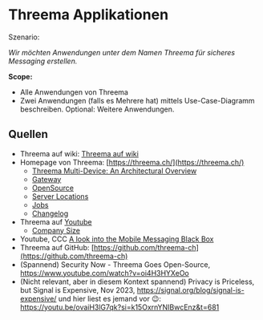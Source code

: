# Threema Applikationen
Szenario:

_Wir möchten Anwendungen unter dem Namen Threema für sicheres Messaging erstellen._

**Scope:**
- Alle Anwendungen von Threema
- Zwei Anwendungen (falls es Mehrere hat) mittels Use-Case-Diagramm beschreiben. Optional: Weitere Anwendungen.

## Quellen
- Threema auf wiki: [Threema auf wiki](https://de.wikipedia.org/wiki/Threema)
- Homepage von Threema: [https://threema.ch/](https://threema.ch/)
  - [Threema Multi-Device: An Architectural Overview](https://threema.ch/en/blog/posts/md-architectural-overview#main)
  - [Gateway](https://threema.ch/de/gateway)
  - [OpenSource](https://threema.ch/de/open-source )
  - [Server Locations](https://threema.ch/en/faq/server_location)
  - [Jobs](https://threema.ch/de/jobs)
  - [Changelog](https://threema.com/de/changelog)
- Threema auf [Youtube](https://www.youtube.com/@Threema_App)
  - [Company Size](https://youtu.be/33pPkhLrku8?si=AUSZuwtrAbUNu1st&t=248) 
- Youtube, CCC [A look into the Mobile Messaging Black Box](https://youtu.be/t3_OXOGe510?si=aKGiFNsz69MMmWY7&t=2046)
- Threema auf GitHub: [https://github.com/threema-ch](https://github.com/threema-ch)
- (Spannend) Security Now - Threema Goes Open-Source, https://www.youtube.com/watch?v=oi4H3HYXeOo
- (Nicht relevant, aber in diesem Kontext spannend) Privacy is Priceless, but Signal is Expensive, Nov 2023, https://signal.org/blog/signal-is-expensive/ und hier liest es jemand vor 😉: https://youtu.be/ovaiH3lG7qk?si=k15OxrnYNIBwcEnz&t=681 
